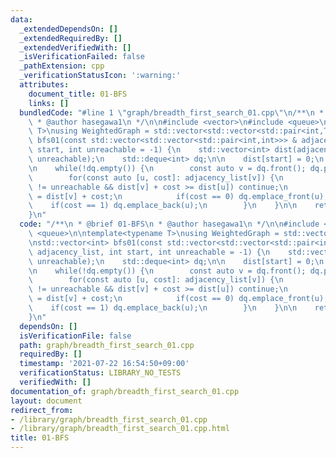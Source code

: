```yaml
---
data:
  _extendedDependsOn: []
  _extendedRequiredBy: []
  _extendedVerifiedWith: []
  _isVerificationFailed: false
  _pathExtension: cpp
  _verificationStatusIcon: ':warning:'
  attributes:
    document_title: 01-BFS
    links: []
  bundledCode: "#line 1 \"graph/breadth_first_search_01.cpp\"\n/**\n * @brief 01-BFS\n\
    \ * @author hasegawa1\n */\n\n#include <vector>\n#include <queue>\n\ntemplate<typename\
    \ T>\nusing WeightedGraph = std::vector<std::vector<std::pair<int,T>>>;\n\nstd::vector<int>\
    \ bfs01(const std::vector<std::vector<std::pair<int,int>>> & adjacency_list, int\
    \ start, int unreachable = -1) {\n    std::vector<int> dist(adjacency_list.size(),\
    \ unreachable);\n    std::deque<int> dq;\n\n    dist[start] = 0;\n    dq.emplace_front(start);\n\
    \n    while(!dq.empty()) {\n        const auto v = dq.front(); dq.pop_front();\n\
    \        for(const auto [u, cost]: adjacency_list[v]) {\n            if(dist[u]\
    \ != unreachable && dist[v] + cost >= dist[u]) continue;\n            dist[u]\
    \ = dist[v] + cost;\n            if(cost == 0) dq.emplace_front(u);\n        \
    \    if(cost == 1) dq.emplace_back(u);\n        }\n    }\n\n    return dist;\n\
    }\n"
  code: "/**\n * @brief 01-BFS\n * @author hasegawa1\n */\n\n#include <vector>\n#include\
    \ <queue>\n\ntemplate<typename T>\nusing WeightedGraph = std::vector<std::vector<std::pair<int,T>>>;\n\
    \nstd::vector<int> bfs01(const std::vector<std::vector<std::pair<int,int>>> &\
    \ adjacency_list, int start, int unreachable = -1) {\n    std::vector<int> dist(adjacency_list.size(),\
    \ unreachable);\n    std::deque<int> dq;\n\n    dist[start] = 0;\n    dq.emplace_front(start);\n\
    \n    while(!dq.empty()) {\n        const auto v = dq.front(); dq.pop_front();\n\
    \        for(const auto [u, cost]: adjacency_list[v]) {\n            if(dist[u]\
    \ != unreachable && dist[v] + cost >= dist[u]) continue;\n            dist[u]\
    \ = dist[v] + cost;\n            if(cost == 0) dq.emplace_front(u);\n        \
    \    if(cost == 1) dq.emplace_back(u);\n        }\n    }\n\n    return dist;\n\
    }\n"
  dependsOn: []
  isVerificationFile: false
  path: graph/breadth_first_search_01.cpp
  requiredBy: []
  timestamp: '2021-07-22 16:54:50+09:00'
  verificationStatus: LIBRARY_NO_TESTS
  verifiedWith: []
documentation_of: graph/breadth_first_search_01.cpp
layout: document
redirect_from:
- /library/graph/breadth_first_search_01.cpp
- /library/graph/breadth_first_search_01.cpp.html
title: 01-BFS
---
```

